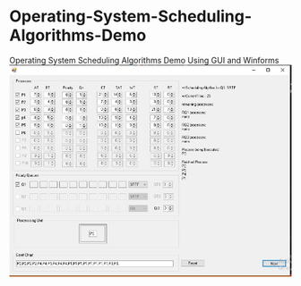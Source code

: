 # Operating-System-Scheduling-Algorithms-Demo
Operating System Scheduling Algorithms Demo Using GUI and Winforms
![alt text](https://github.com/ALhasanZGhaibe/Operating-System-Scheduling-Algorithms-Demo/raw/main/OS%20Scheduling%20Algorithms.JPG)<br>


